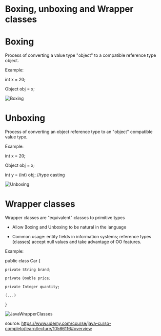 # Boxing, unboxing and Wrapper classes

# Boxing 

Process of converting a value type "object" to a compatible reference type object.

Example:

int x = 20;

Object obj = x;

![Boxing](https://github.com/amac81/Java_study/assets/92024910/9921ed1f-5ae2-4a24-a4e7-932054bc7c05)

# Unboxing 

Process of converting an object reference type to an "object" compatible value type.

Example:

int x = 20;

Object obj = x;

int y = (int) obj; //type casting

![Unboxing](https://github.com/amac81/Java_study/assets/92024910/a32b9e1e-8ff8-44fc-9d4f-84df24d197b5)

# Wrapper classes

Wrapper classes are "equivalent" classes to primitive types

- Allow Boxing and Unboxing to be natural in the language

- Common usage: entity fields in information systems; reference types (classes) accept null values and take advantage of OO features.

Example:


public class Car {

	private String brand; 
 
	private Double price; 
 
	private Integer quantity;	
 
	(...)
}

![JavaWrapperClasses](https://github.com/amac81/Java_study/assets/92024910/44f8a5e6-ac6e-4395-86a0-6c88f27236ea)


source: https://www.udemy.com/course/java-curso-completo/learn/lecture/10566116#overview

